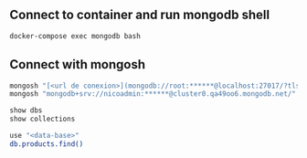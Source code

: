 ## Connect to container and run mongodb shell

``` sh
docker-compose exec mongodb bash
```


## Connect with mongosh

``` sh
mongosh "[<url de conexion>](mongodb://root:******@localhost:27017/?tls=false)" 
mongosh "mongodb+srv://nicoadmin:******@cluster0.qa49oo6.mongodb.net/" 
```

``` sh
show dbs
show collections
```

``` sh
use "<data-base>"
db.products.find()
```



